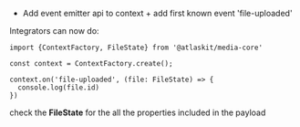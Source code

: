 - Add event emitter api to context + add first known event 'file-uploaded'

Integrators can now do:

```
import {ContextFactory, FileState} from '@atlaskit/media-core'

const context = ContextFactory.create();

context.on('file-uploaded', (file: FileState) => {
  console.log(file.id)
})
```

check the **FileState** for the all the properties included in the payload